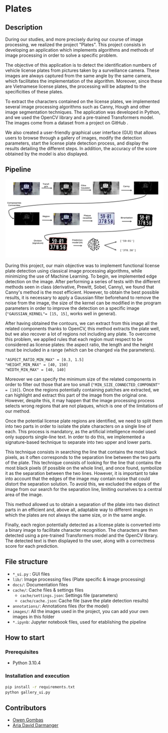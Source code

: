 # Plates

## Description
During our studies, and more precisely during our course of image processing, we realized the project "Plates". This project consists in developing an application which implements algorithms and methods of image processing in order to solve a specific problem.

The objective of this application is to detect the identification numbers of vehicle license plates from pictures taken by a surveillance camera. These images are always captured from the same angle by the same camera, which facilitates the implementation of the algorithm. Moreover, since these are Vietnamese license plates, the processing will be adapted to the specificities of these plates.

To extract the characters contained on the license plates, we implemented several image processing algorithms such as Canny, Hough and other image segmentation techniques. The application was developed in Python, and we used the OpenCV library and a pre-trained Transformers model. The images come from a dataset from a project on GitHub .

We also created a user-friendly graphical user interface (GUI) that allows users to browse through a gallery of images, modify the detection parameters, start the license plate detection process, and display the results detailing the different steps. In addition, the accuracy of the score obtained by the model is also displayed.

## Pipeline

![pipeline](https://github.com/darmangerd/plate-recognition/blob/main/docs/pipeline.png?raw=true)

During this project, our main objective was to implement functional license plate detection using classical image processing algorithms, while minimizing the use of Machine Learning. To begin, we implemented edge detection on the image. After performing a series of tests with the different methods seen in class (derivative, Prewitt, Sobel, Canny), we found that Canny's method is the most efficient. However, to obtain the best possible results, it is necessary to apply a Gaussian filter beforehand to remove the noise from the image, the size of the kernel can be modified in the program parameters in order to improve the detection on a specific image (`"GAUSSIAN_KERNEL"= [15, 15]`, works well in general). 

After having obtained the contours, we can extract from this image all the related components thanks to OpenCV, this method extracts the plate well, but we also recover a lot of regions not including any plate. To overcome this problem, we applied rules that each region must respect to be considered as license plates: the aspect ratio, the length and the height must be included in a range (which can be changed via the parameters).
```
"ASPECT_RATIO_MIN_MAX" = [0.3, 1.5]
"HEIGHT_MIN_MAX" = [40, 150]
"WIDTH_MIN_MAX" = [40, 140]
```
Moreover we can specify the minimum size of the related components in order to filter out those that are too small (`"MIN_SIZE_CONNECTED_COMPONENT" = [10]`). Once the regions potentially containing patches are extracted, we can highlight and extract this part of the image from the original one. However, despite this, it may happen that the image processing process selects wrong regions that are not plaques, which is one of the limitations of our method.

Once the potential license plate regions are identified, we need to split them into two parts in order to isolate the plate characters on a single line of each. This process is mandatory, as the artificial intelligence model used only supports single-line text. In order to do this, we implemented a signature-based technique to separate into two upper and lower parts.  

This technique consists in searching the line that contains the most black pixels, as it often corresponds to the separation line between the two parts of the plate. This technique consists of looking for the line that contains the most black pixels (if possible on the whole line), and once found, symbolize it as the separation between the two lines. However, it is important to take into account that the edges of the image may contain noise that could distort the separation solution. To avoid this, we excluded the edges of the image from our search for the separation line, limiting ourselves to a central area of the image. 

This method allowed us to obtain a separation of the plate into two distinct parts in an efficient and, above all, adaptable way to different images in which the plates are not always the same size, or in the same angle.

Finally, each region potentially detected as a license plate is converted into a binary image to facilitate character recognition. The characters are then detected using a pre-trained Transformers model and the OpenCV library. The detected text is then displayed to the user, along with a correctness score for each prediction.

## File structure
- `*_ui.py` : GUI files
- `lib/`: Image processing files (Plate specific & image processing)
- `docs/`: Documentation files
- `cache/`: Cache files & settings files
  - `cache/settings.json`: Settings file (parameters)
  - `cache/cache.json`: Cache file (save the plate detection results)
- `annotations/`: Annotations files (for the model)
- `images/`: All the images used in the project, you can add your own images in this folder
- `*.ipynb`: Jupyter notebook files, used for etablishing the pipeline

## How to start
### Prerequisites
- Python 3.10.4

### Installation and execution
```sh
pip install -r requirements.txt
python gallery_ui.py
```

## Contributors
- [Owen Gombas](https://github.com/owengombas/)
- [Aria David Darmanger](https://github.com/darmangerd/)
